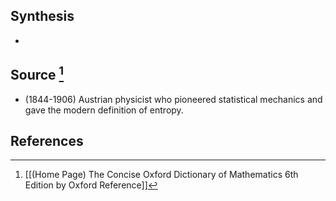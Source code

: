 ## Synthesis
- 
## Source [^1]
- (1844-1906) Austrian physicist who pioneered statistical mechanics and gave the modern definition of entropy.
## References

[^1]: [[(Home Page) The Concise Oxford Dictionary of Mathematics 6th Edition by Oxford Reference]]